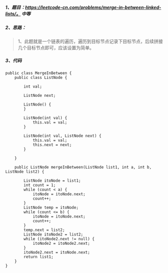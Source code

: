 ##### 1、题目：https://leetcode-cn.com/problems/merge-in-between-linked-lists/。   中等 
##### 2、思路：
> 1、此题就是一个链表的遍历，遍历到目标节点记录下目标节点，后续拼接几个目标节点即可，应该设置为简单。
##### 3、代码
```
public class MergeInBetween {
    public class ListNode {

        int val;

        ListNode next;

        ListNode() {
        }

        ListNode(int val) {
            this.val = val;
        }

        ListNode(int val, ListNode next) {
            this.val = val;
            this.next = next;
        }

    }

    public ListNode mergeInBetween(ListNode list1, int a, int b, ListNode list2) {

        ListNode itoNode = list1;
        int count = 1;
        while (count < a) {
            itoNode = itoNode.next;
            count++;
        }
        ListNode temp = itoNode;
        while (count <= b) {
            itoNode = itoNode.next;
            count++;
        }
        temp.next = list2;
        ListNode itoNode2 = list2;
        while (itoNode2.next != null) {
            itoNode2 = itoNode2.next;
        }
        itoNode2.next = itoNode.next;
        return list1;
    }
}
```
